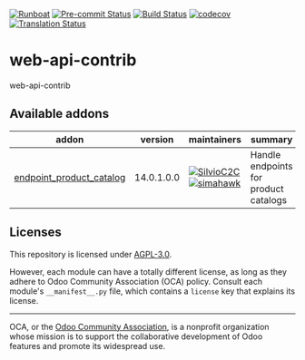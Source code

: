 
[![Runboat](https://img.shields.io/badge/runboat-Try%20me-875A7B.png)](https://runboat.odoo-community.org/builds?repo=OCA/web-api-contrib&target_branch=14.0)
[![Pre-commit Status](https://github.com/OCA/web-api-contrib/actions/workflows/pre-commit.yml/badge.svg?branch=14.0)](https://github.com/OCA/web-api-contrib/actions/workflows/pre-commit.yml?query=branch%3A14.0)
[![Build Status](https://github.com/OCA/web-api-contrib/actions/workflows/test.yml/badge.svg?branch=14.0)](https://github.com/OCA/web-api-contrib/actions/workflows/test.yml?query=branch%3A14.0)
[![codecov](https://codecov.io/gh/OCA/web-api-contrib/branch/14.0/graph/badge.svg)](https://codecov.io/gh/OCA/web-api-contrib)
[![Translation Status](https://translation.odoo-community.org/widgets/web-api-contrib-14-0/-/svg-badge.svg)](https://translation.odoo-community.org/engage/web-api-contrib-14-0/?utm_source=widget)

<!-- /!\ do not modify above this line -->

# web-api-contrib

web-api-contrib

<!-- /!\ do not modify below this line -->

<!-- prettier-ignore-start -->

[//]: # (addons)

Available addons
----------------
addon | version | maintainers | summary
--- | --- | --- | ---
[endpoint_product_catalog](endpoint_product_catalog/) | 14.0.1.0.0 | [![SilvioC2C](https://github.com/SilvioC2C.png?size=30px)](https://github.com/SilvioC2C) [![simahawk](https://github.com/simahawk.png?size=30px)](https://github.com/simahawk) | Handle endpoints for product catalogs

[//]: # (end addons)

<!-- prettier-ignore-end -->

## Licenses

This repository is licensed under [AGPL-3.0](LICENSE).

However, each module can have a totally different license, as long as they adhere to Odoo Community Association (OCA)
policy. Consult each module's `__manifest__.py` file, which contains a `license` key
that explains its license.

----
OCA, or the [Odoo Community Association](http://odoo-community.org/), is a nonprofit
organization whose mission is to support the collaborative development of Odoo features
and promote its widespread use.

